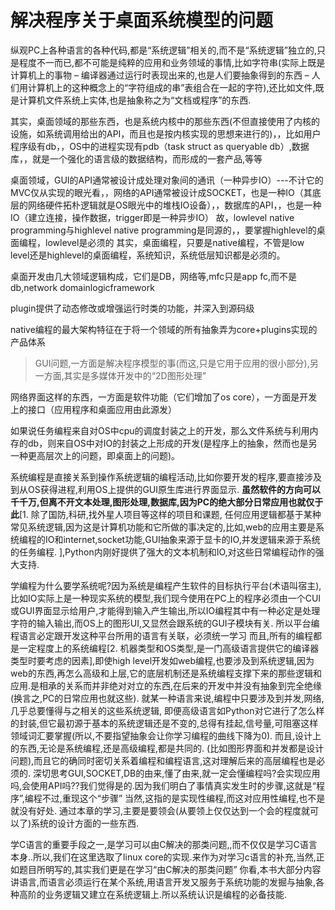 ﻿解决程序关于桌面系统模型的问题
=============

纵观PC上各种语言的各种代码,都是“系统逻辑”相关的,而不是“系统逻辑”独立的,只是程度不一而已,都不可能是纯粹的应用和业务领域的事情,比如字符串(实际上既是计算机上的事物 – 编译器通过运行时表现出来的,也是人们要抽象得到的东西 – 人们用计算机上的这种概念上的“字符组成的串”表组合在一起的字符),还比如文件,既是计算机文件系统上实体,也是抽象称之为“文档或程序”的东西.

其实，桌面领域的那些东西，也是系统内核中的那些东西(不但直接使用了内核的设施，如系统调用给出的API，而且也是按内核实现的思想来进行的)，，比如用户程序级有db，，OS中的进程实现有pdb（task struct as queryable db）,数据库，，就是一个强化的语言级的数据结构，而形成的一套产品,等等

桌面领域，GUI的API通常被设计成处理对象间的通讯（一种异步IO）---不计它的MVC仅从实现的眼光看，，网络的API通常被设计成SOCKET，也是一种IO（其底层的网络硬件拓朴逻辑就是OS眼光中的堆栈IO设备），，数据库的API，，也是一种IO（建立连接，操作数据，trigger即是一种异步IO）
故，lowlevel native programming与highlevel native programming是同源的，，要掌握highlevel的桌面编程，lowlevel是必须的
其实，桌面编程，只要是native编程，不管是low level还是highlevel的桌面编程，系统知识，系统低层知识都是必须的。

桌面开发由几大领域逻辑构成，它们是DB，网络等,mfc只是app fc,而不是db,network domainlogicframework

plugin提供了动态修改或增强运行时类的功能，并深入到源码级 

native编程的最大架构特征在于将一个领域的所有抽象弄为core+plugins实现的产品体系 


>GUI问题,一方面是解决程序模型的事(而这,只是它用于应用的很小部分),另一方面,其实是多媒体开发中的“2D图形处理”

网络界面这样的东西，一方面是软件功能（它们增加了os core），一方面是开发上的接口（应用程序和桌面应用由此源发）

如果说任务编程来自对OS中cpu的调度封装之上的开发，那么文件系统与利用内存的db，则来自OS中对IO的封装之上形成的开发(是程序上的抽象，然而也是另一种更高层次上的问题，即桌面上的问题)。

系统编程是直接关系到操作系统逻辑的编程活动,比如你要开发的程序,要直接涉及到从OS获得进程,利用OS上提供的GUI原生库进行界面显示.
**虽然软件的方向可以千千万,但离不开文本处理,图形处理,数据库,因为PC的绝大部分日常应用也就仅于此**[1. 除了国防,科研,找外星人项目等这样的项目和课题, 任何应用逻辑都基于某种常见系统逻辑,因为这是计算机功能和它所做的事决定的,比如,web的应用主要是系统编程的IO和internet,socket功能,GUI抽象来源于显卡的IO,并发逻辑来源于系统的任务编程. ],Python内刚好提供了强大的文本机制和IO,对这些日常编程动作的强大支持.

学编程为什么要学系统呢?因为系统是编程产生软件的目标执行平台(术语叫宿主),比如IO实际上是一种现实系统的模型,我们现今使用在PC上的程序必须由一个CUI或GUI界面显示给用户,才能得到输入产生输出,所以IO编程其中有一种必定是处理字符的输入输出,而OS上的图形UI,又显然会跟系统的GUI子模块有关. 所以平台编程语言必定跟开发这种平台所用的语言有关联，必须统一学习 而且,所有的编程都是一定程度上的系统编程[2. 机器类型和OS类型,是一门高级语言提供它的编译器类型时要考虑的因素],即使high level开发如web编程,也要涉及到系统逻辑,因为web的东西,再怎么高级和上层,它的底层机制还是系统编程支撑下来的那些逻辑和应用.是相承的关系而并非绝对对立的东西,在后来的开发中并没有抽象到完全绝缘(换言之,PC的日常应用也就这些). 就某一种语言来说,编程中只要涉及到并发,网络,几乎总要懂得与之相关的这些系统逻辑, 即便高级语言如Python对它进行了怎么样的封装,但它最初源于基本的系统逻辑还是不变的,总得有挂起,信号量,可阻塞这样领域词汇要掌握(所以,不要指望抽象会让你学习编程的曲线下降为0). 而且,设计上的东西,无论是系统编程,还是高级编程,都是共同的. (比如图形界面和并发都是设计问题),而且它的确同时密切关系着编程和编程语言,这对理解后来的高层编程也是必须的. 深切思考GUI,SOCKET,DB的由来,懂了由来,就一定会懂编程吗?会实现应用吗,会使用API吗??我们觉得是的.因为我们明白了事情真实发生时的步骤,这就是“程序”,编程不过,重现这个“步骤” 当然,这指的是实现性编程,而这对应用性编程,也不是就没有好处. 通过本章的学习,主要是要领会(从要领上仅仅达到一个会的程度就可以了)系统的设计方面的一些东西.

学C语言的重要手段之一,是学习可以由C解决的那类问题,,而不仅仅是学习C语言本身..所以,我们在这里选取了linux core的实现.来作为对学习c语言的补充,当然,正如题目所明写的,其实我们更是在学习“由C解决的那类问题”
你看,本书大部分内容讲语言,而语言必须运行在某个系统,用语言开发又服务于系统功能的发掘与抽象,各种高阶的业务逻辑又建立在系统逻辑上.所以系统认识是编程的必备技能.





